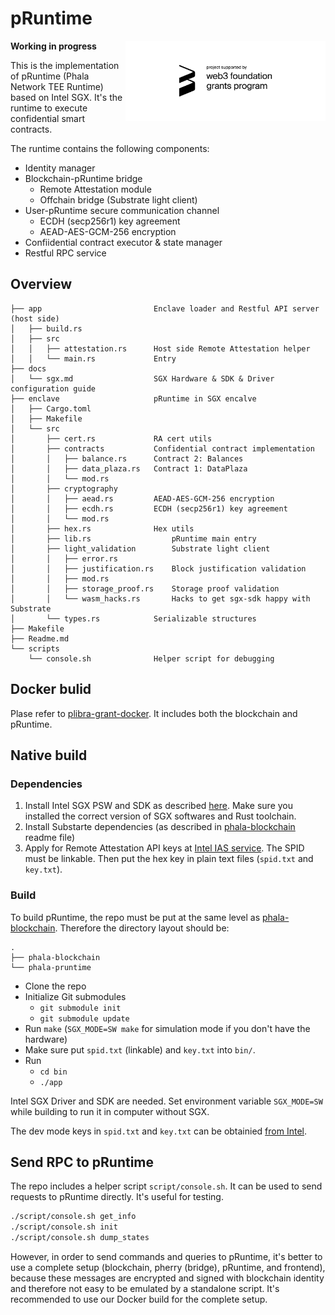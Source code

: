 pRuntime
====

<img align="right" width="320" src="docs/static/web3 foundation_grants_badge_black.svg" alt="Funded by the web3 foundation">

**Working in progress**

This is the implementation of pRuntime (Phala Network TEE Runtime) based on Intel SGX. It's the
runtime to execute confidential smart contracts.

The runtime contains the following components:

- Identity manager
- Blockchain-pRuntime bridge
  - Remote Attestation module
  - Offchain bridge (Substrate light client)
- User-pRuntime secure communication channel
  - ECDH (secp256r1) key agreement
  - AEAD-AES-GCM-256 encryption
- Confiidential contract executor & state manager
- Restful RPC service

## Overview

```text
├── app                         Enclave loader and Restful API server (host side)
│   ├── build.rs
│   ├── src
│   │   ├── attestation.rs      Host side Remote Attestation helper
│   │   └── main.rs             Entry
├── docs
│   └── sgx.md                  SGX Hardware & SDK & Driver configuration guide
├── enclave                     pRuntime in SGX encalve
│   ├── Cargo.toml
│   ├── Makefile
│   └── src
│       ├── cert.rs             RA cert utils
│       ├── contracts           Confidential contract implementation
│       │   ├── balance.rs      Contract 2: Balances
│       │   ├── data_plaza.rs   Contract 1: DataPlaza
│       │   └── mod.rs
│       ├── cryptography
│       │   ├── aead.rs         AEAD-AES-GCM-256 encryption
│       │   ├── ecdh.rs         ECDH (secp256r1) key agreement
│       │   └── mod.rs
│       ├── hex.rs              Hex utils
│       ├── lib.rs                  pRuntime main entry
│       ├── light_validation        Substrate light client
│       │   ├── error.rs
│       │   ├── justification.rs    Block justification validation
│       │   ├── mod.rs
│       │   ├── storage_proof.rs    Storage proof validation
│       │   └── wasm_hacks.rs       Hacks to get sgx-sdk happy with Substrate
│       └── types.rs            Serializable structures
├── Makefile
├── Readme.md
└── scripts
    └── console.sh              Helper script for debugging
```

## Docker bulid

Plase refer to [plibra-grant-docker](https://github.com/Phala-Network/plibra-grant-docker). It
includes both the blockchain and pRuntime.

## Native build

### Dependencies

1. Install Intel SGX PSW and SDK as described [here](docs/sgx.md). Make sure you installed the
   correct version of SGX softwares and Rust toolchain.
2. Install Substarte dependencies (as described in
   [phala-blockchain](https://github.com/Phala-Network/phala-blockchain) readme file)
3. Apply for Remote Attestation API keys at
   [Intel IAS service](https://api.portal.trustedservices.intel.com/EPID-attestation). The SPID must be linkable. Then put the hex
   key in plain text files (`spid.txt` and `key.txt`).

### Build

To build pRuntime, the repo must be put at the same level as
[phala-blockchain](https://github.com/Phala-Network/phala-blockchain). Therefore the directory
layout should be:

```text
.
├── phala-blockchain
└── phala-pruntime
```

- Clone the repo
- Initialize Git submodules
  - `git submodule init`
  - `git submodule update`
- Run `make` (`SGX_MODE=SW make` for simulation mode if you don't have the hardware)
- Make sure put `spid.txt` (linkable) and `key.txt` into `bin/`.
- Run 
  - `cd bin`
  - `./app`

Intel SGX Driver and SDK are needed. Set environment variable `SGX_MODE=SW` while building to run
it in computer without SGX.

The dev mode keys in `spid.txt` and `key.txt` can be obtainied
[from Intel](https://software.intel.com/en-us/sgx/attestation-services).

## Send RPC to pRuntime

The repo includes a helper script `script/console.sh`. It can be used to send requests to pRuntime
directly. It's useful for testing.

```bash
./script/console.sh get_info
./script/console.sh init
./script/console.sh dump_states
```

However, in order to send commands and queries to pRuntime, it's better to use a complete setup
(blockchain, pherry (bridge), pRuntime, and frontend), because these messages are encrypted and
signed with blockchain identity and therefore not easy to be emulated by a standalone script. It's
recommended to use our Docker build for the complete setup.